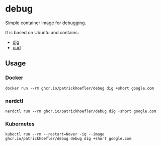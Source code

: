 # debug

Simple container image for debugging.

It is based on Ubuntu and contains:

- [dig](http://manpages.ubuntu.com/manpages/focal/man1/dig.1.html)
- [curl](http://manpages.ubuntu.com/manpages/focal/man1/curl.1.html)

## Usage

### Docker

```shell
docker run --rm ghcr.io/patrickhoefler/debug dig +short google.com
```

### nerdctl

```shell
nerdctl run --rm ghcr.io/patrickhoefler/debug dig +short google.com
```

### Kubernetes

```shell
kubectl run --rm --restart=Never -iq --image ghcr.io/patrickhoefler/debug debug dig +short google.com
```
